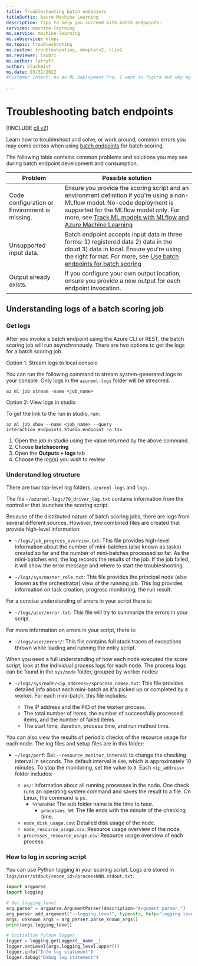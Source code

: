 ```yaml
---
title: Troubleshooting batch endpoints
titleSuffix: Azure Machine Learning
description: Tips to help you succeed with batch endpoints.
services: machine-learning
ms.service: machine-learning
ms.subservice: mlops
ms.topic: troubleshooting
ms.custom: troubleshooting, devplatv2, cliv2
ms.reviewer: laobri
ms.author: larryfr
author: blackmist
ms.date: 03/31/2022
#Customer intent: As an ML Deployment Pro, I want to figure out why my batch endpoint doesn't run so that I can fix it.

---
```

# Troubleshooting batch endpoints

[!INCLUDE [cli v2](../../includes/machine-learning-cli-v2.md)]


Learn how to troubleshoot and solve, or work around, common errors you may come across when using [batch endpoints](how-to-use-batch-endpoint.md) for batch scoring.

The following table contains common problems and solutions you may see during batch endpoint development and consumption.

| Problem | Possible solution |
|--|--|
| Code configuration or Environment is missing. | Ensure you provide the scoring script and an environment definition if you're using a non-MLflow model. No-code deployment is supported for the MLflow model only. For more, see [Track ML models with MLflow and Azure Machine Learning](how-to-use-mlflow.md)|
| Unsupported input data. | Batch endpoint accepts input data in three forms: 1) registered data 2) data in the cloud 3) data in local. Ensure you're using the right format. For more, see [Use batch endpoints for batch scoring](how-to-use-batch-endpoint.md)|
| Output already exists. | If you configure your own output location, ensure you provide a new output for each endpoint invocation. |

## Understanding logs of a batch scoring job

### Get logs

After you invoke a batch endpoint using the Azure CLI or REST, the batch scoring job will run asynchronously. There are two options to get the logs for a batch scoring job.

Option 1: Stream logs to local console

You can run the following command to stream system-generated logs to your console. Only logs in the `azureml-logs` folder will be streamed.

```azurecli
az ml job stream -name <job_name>
```

Option 2: View logs in studio 

To get the link to the run in studio, run: 

```azurecli
az ml job show --name <job_name> --query interaction_endpoints.Studio.endpoint -o tsv
```

1. Open the job in studio using the value returned by the above command. 
1. Choose **batchscoring**
1. Open the **Outputs + logs** tab 
1. Choose the log(s) you wish to review

### Understand log structure

There are two top-level log folders, `azureml-logs` and `logs`. 

The file `~/azureml-logs/70_driver_log.txt` contains information from the controller that launches the scoring script.  

Because of the distributed nature of batch scoring jobs, there are logs from several different sources. However, two combined files are created that provide high-level information: 

- `~/logs/job_progress_overview.txt`: This file provides high-level information about the number of mini-batches (also known as tasks) created so far and the number of mini-batches processed so far. As the mini-batches end, the log records the results of the job. If the job failed, it will show the error message and where to start the troubleshooting.

- `~/logs/sys/master_role.txt`: This file provides the principal node (also known as the orchestrator) view of the running job. This log provides information on task creation, progress monitoring, the run result.

For a concise understanding of errors in your script there is:

- `~/logs/user/error.txt`: This file will try to summarize the errors in your script.

For more information on errors in your script, there is:

- `~/logs/user/error/`: This file contains full stack traces of exceptions thrown while loading and running the entry script.

When you need a full understanding of how each node executed the score script, look at the individual process logs for each node. The process logs can be found in the `sys/node` folder, grouped by worker nodes:

- `~/logs/sys/node/<ip_address>/<process_name>.txt`: This file provides detailed info about each mini-batch as it's picked up or completed by a worker. For each mini-batch, this file includes:

    - The IP address and the PID of the worker process. 
    - The total number of items, the number of successfully processed items, and the number of failed items.
    - The start time, duration, process time, and run method time.

You can also view the results of periodic checks of the resource usage for each node. The log files and setup files are in this folder:

- `~/logs/perf`: Set `--resource_monitor_interval` to change the checking interval in seconds. The default interval is `600`, which is approximately 10 minutes. To stop the monitoring, set the value to `0`. Each `<ip_address>` folder includes:

    - `os/`: Information about all running processes in the node. One check runs an operating system command and saves the result to a file. On Linux, the command is `ps`.
        - `%Y%m%d%H`: The sub folder name is the time to hour.
            - `processes_%M`: The file ends with the minute of the checking time.
    - `node_disk_usage.csv`: Detailed disk usage of the node.
    - `node_resource_usage.csv`: Resource usage overview of the node.
    - `processes_resource_usage.csv`: Resource usage overview of each process.

### How to log in scoring script

You can use Python logging in your scoring script. Logs are stored in `logs/user/stdout/<node_id>/processNNN.stdout.txt`. 

```python
import argparse
import logging

# Get logging_level
arg_parser = argparse.ArgumentParser(description="Argument parser.")
arg_parser.add_argument("--logging_level", type=str, help="logging level")
args, unknown_args = arg_parser.parse_known_args()
print(args.logging_level)

# Initialize Python logger
logger = logging.getLogger(__name__)
logger.setLevel(args.logging_level.upper())
logger.info("Info log statement")
logger.debug("Debug log statement")
```